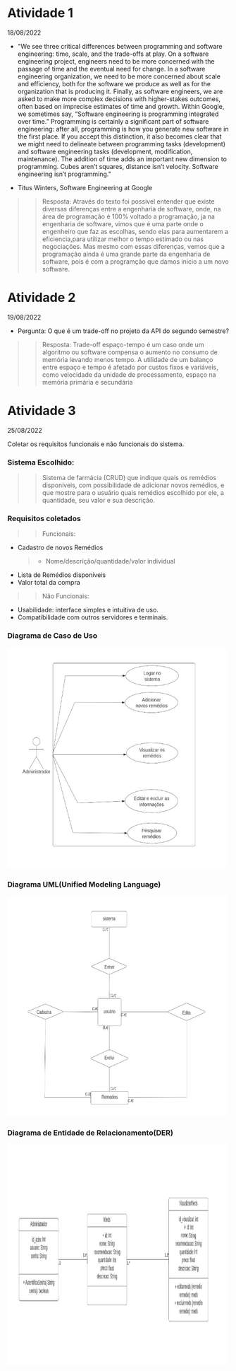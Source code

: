 # Atividade 1

18/08/2022 

-  "We see three critical differences between programming and software engineering: time, scale, and the trade-offs at play. On a software engineering project, engineers need to be more concerned with the passage of time and the eventual need for change. In a software engineering organization, we need to be more concerned about scale and efficiency, both for the software we produce as well as for the organization that is producing it. Finally, as software engineers, we are asked to make more complex decisions with higher-stakes outcomes, often based on imprecise estimates of time and growth. Within Google, we sometimes say, “Software engineering is programming integrated over time.” Programming is certainly a significant part of software engineering: after all, programming is how you generate new software in the first place. If you accept this distinction, it also becomes clear that we might need to delineate between programming tasks (development) and software engineering tasks (development, modification, maintenance). The addition of time adds an important new dimension to programming. Cubes aren’t squares, distance isn’t velocity. Software engineering isn’t programming."

- Titus Winters, Software Engineering at Google


>> Resposta: Através do texto foi possivel entender que existe diversas diferenças entre a engenharia de software, onde, na área de programação é 100% voltado a programação, ja na engenharia de software, vimos que é uma parte onde o engenheiro que faz as escolhas, sendo elas para aumentarem a eficiencia,para utilizar melhor o tempo estimado ou nas negociações. Mas mesmo com essas diferenças, vemos que a programação ainda é uma grande parte da engenharia de software, pois é com a programção que damos inicio a um novo software.

# Atividade 2 

19/08/2022 
- Pergunta: O que é um trade-off no projeto da API do segundo semestre? 

> > Resposta: Trade-off espaço-tempo é um caso onde um algoritmo ou software compensa o aumento no consumo de memória levando menos tempo. A utilidade de um balanço entre espaço e tempo é afetado por custos fixos e variáveis, como velocidade da unidade de processamento, espaço na memória primária e secundária

# Atividade 3

25/08/2022

Coletar os requisitos funcionais e não funcionais do sistema.

### Sistema Escolhido:
> > Sistema de farmácia (CRUD) que indique quais os remédios disponíveis, com possibilidade de adicionar novos remédios, e que mostre para o usuário quais remédios escolhido por ele, a quantidade, seu valor e sua descrição. 

### Requisitos coletados
> > Funcionais:
- Cadastro de novos Remédios
    > - Nome/descrição/quantidade/valor individual
- Lista de Remédios disponíveis
- Valor total da compra

> > Não Funcionais:
- Usabilidade: interface simples e intuitiva de uso.
- Compatibilidade com outros servidores e terminais.


### Diagrama de Caso de Uso

<img src="https://github.com/PedroSeraggi/Bertoti/blob/main/Engenharia_de_software/imagens/diag1.jpeg" width=500 height=500>

### Diagrama UML(Unified Modeling Language)


<img src="https://github.com/PedroSeraggi/Bertoti/blob/main/Engenharia_de_software/imagens/diag2.jpeg" width=500 height=500>

### Diagrama de Entidade de Relacionamento(DER)


<img src="https://github.com/PedroSeraggi/Bertoti/blob/main/Engenharia_de_software/imagens/diag3.jpeg" width=500 height=500>




    
   


